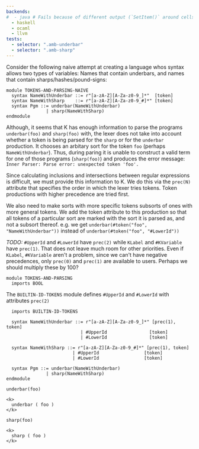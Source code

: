 ```yaml
---
backends:
#  - java # Fails because of different output (`SetItem()` around cells)
  - haskell
  - ocaml
  - llvm
tests:
  - selector: ".amb-underbar"
  - selector: ".amb-sharp"
---
```


Consider the following naive attempt at creating a language whos syntax
allows two types of variables: Names that contain underbars, and names that
contain sharps/hashes/pound-signs:

```k
module TOKENS-AND-PARSING-NAIVE
  syntax NameWithUnderbar ::= r"[a-zA-Z][A-Za-z0-9_]*"  [token]
  syntax NameWithSharp    ::= r"[a-zA-Z][A-Za-z0-9_#]*" [token]
  syntax Pgm ::= underbar(NameWithUnderbar)
               | sharp(NameWithSharp)
endmodule
```

Although, it seems that K has enough information to parse the programs
`underbar(foo)` and `sharp(foo)` with, the lexer does not take into account
whether a token is being parsed for the `sharp` or for the `underbar`
production. It chooses an arbitary sort for the token `foo` (perhaps
`NameWithUnderbar`). Thus, during paring it is unable to construct a valid term
for one of those programs (`sharp(foo)`) and produces the error message:
`Inner Parser: Parse error: unexpected token 'foo'.`

Since calculating inclusions and intersections between regular expressions is
difficult, we must provide this information to K. We do this via the `prec(N)`
attribute that specifies the order in which the lexer tries tokens. Token
productions with higher precedence are tried first.

We also need to make sorts with more specific tokens subsorts of ones with more
general tokens. We add the token attribute to this production so that all tokens
of a particular sort are marked with the sort it is parsed as, and not a subsort
thereof. e.g. we get `underbar(#token("foo", "NameWithUnderbar"))` instead of
`underbar(#token("foo", "#LowerId"))`

*TODO:* `#UpperId` and `#LowerId` have `prec(2)` while `KLabel` and `#KVariable`
have `prec(1)`. That does not leave much room for other priorities. Even if
`KLabel`, `#KVariable` aren't a problem, since we can't have negative
precedences, only `prec(0)` and `prec(1)` are available to users. Perhaps we
should multiply these by 100?

```k
module TOKENS-AND-PARSING
  imports BOOL
```

The `BUILTIN-ID-TOKENS` module defines `#UpperId` and `#LowerId` with attributes `prec(2)`

```k
  imports BUILTIN-ID-TOKENS
```

```k
  syntax NameWithUnderbar ::= r"[a-zA-Z][A-Za-z0-9_]*" [prec(1), token]
                            | #UpperId                [token]
                            | #LowerId                [token]

  syntax NameWithSharp ::= r"[a-zA-Z][A-Za-z0-9_#]*" [prec(1), token]
                         | #UpperId                 [token]
                         | #LowerId                 [token]

  syntax Pgm ::= underbar(NameWithUnderbar)
               | sharp(NameWithSharp)
endmodule 
```

``` {.amb-underbar .input}
underbar(foo)
```

``` {.amb-underbar .expected}
<k>
  underbar ( foo )
</k>
```

``` {.amb-sharp .input}
sharp(foo)
```

``` {.amb-sharp .expected}
<k>
  sharp ( foo )
</k>
```
